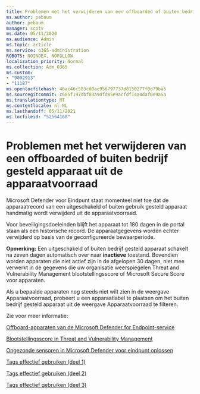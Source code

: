 ```yaml
---
title: Problemen met het verwijderen van een offboarded of buiten bedrijf gesteld apparaat uit de apparaatvoorraad
ms.author: pebaum
author: pebaum
manager: scotv
ms.date: 05/11/2020
ms.audience: Admin
ms.topic: article
ms.service: o365-administration
ROBOTS: NOINDEX, NOFOLLOW
localization_priority: Normal
ms.collection: Adm_O365
ms.custom:
- "9002913"
- "11187"
ms.openlocfilehash: 46ac46c583cd0ac956797737d8150277f0d79ba5
ms.sourcegitcommit: c685f197dbf83a9dfd85e9acfdf14a4daf0e9a5a
ms.translationtype: MT
ms.contentlocale: nl-NL
ms.lasthandoff: 05/11/2021
ms.locfileid: "52564168"
---
```

# <a name="issues-with-removing-an-offboarded-or-decommissioned-device-from-the-device-inventory"></a>Problemen met het verwijderen van een offboarded of buiten bedrijf gesteld apparaat uit de apparaatvoorraad

Microsoft Defender voor Eindpunt staat momenteel niet toe dat de apparaatrecord van een uitgeschakeld of buiten gebruik gesteld apparaat handmatig wordt verwijderd uit de apparaatvoorraad.

Voor beveiligingsdoeleinden blijft het apparaat tot 180 dagen in de portal staan als een historische record. De apparaatgegevens worden echter verwijderd op basis van de geconfigureerde bewaarperiode.

**Opmerking:** Een uitgeschakeld of buiten bedrijf gesteld apparaat schakelt na zeven dagen automatisch over naar **inactieve** toestand. Bovendien worden apparaten die niet actief zijn in de afgelopen 30 dagen, niet mee verwerkt in de gegevens die uw organisatie weerspiegelen Threat and Vulnerability Management blootstellingsscore of Microsoft Secure Score voor apparaten.
 
Als u bepaalde apparaten nog steeds niet wilt zien in de weergave Apparaatvoorraad, probeert u een apparaatlabel te plaatsen om het buiten bedrijf gesteld apparaat uit de weergave Apparaatvoorraad te filteren.

Zie voor meer informatie:

[Offboard-apparaten van de Microsoft Defender for Endpoint-service](/microsoft-365/security/defender-endpoint/offboard-machines.md)

[Blootstellingsscore in Threat and Vulnerability Management](/microsoft-365/security/defender-endpoint/tvm-exposure-score.md)

[Ongezonde sensoren in Microsoft Defender voor eindpunt oplossen](/microsoft-365/security/defender-endpoint/fix-unhealthy-sensors#inactive-devices.md)

[Tags effectief gebruiken (deel 1)](https://techcommunity.microsoft.com/t5/microsoft-defender-for-endpoint/how-to-use-tagging-effectively-part-1/ba-p/1964058)

[Tags effectief gebruiken (deel 2)](https://techcommunity.microsoft.com/t5/microsoft-defender-for-endpoint/how-to-use-tagging-effectively-part-2/ba-p/1962008)

[Tags effectief gebruiken (deel 3)](https://techcommunity.microsoft.com/t5/microsoft-defender-for-endpoint/how-to-use-tagging-effectively-part-3/ba-p/1964073)




